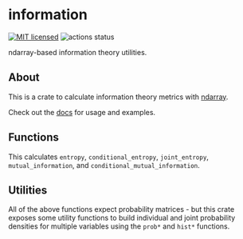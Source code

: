 # information

[![MIT licensed](https://img.shields.io/badge/license-MIT-blue.svg)](./LICENSE.md)
![actions status](https://github.com/noamteyssier/information/workflows/CI/badge.svg)

ndarray-based information theory utilities.

## About

This is a crate to calculate information theory metrics with [ndarray](https://docs.rs/ndarray).

Check out the [docs](https://docs.rs/information) for usage and examples.

## Functions

This calculates `entropy`, `conditional_entropy`, `joint_entropy`,
`mutual_information`, and `conditional_mutual_information`.

## Utilities

All of the above functions expect probability matrices - but this crate exposes
some utility functions to build individual and joint probability densities for
multiple variables using the `prob*` and `hist*` functions.
